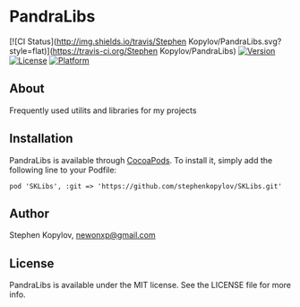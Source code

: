 # PandraLibs

[![CI Status](http://img.shields.io/travis/Stephen Kopylov/PandraLibs.svg?style=flat)](https://travis-ci.org/Stephen Kopylov/PandraLibs)
[![Version](https://img.shields.io/cocoapods/v/PandraLibs.svg?style=flat)](http://cocoadocs.org/docsets/PandraLibs)
[![License](https://img.shields.io/cocoapods/l/PandraLibs.svg?style=flat)](http://cocoadocs.org/docsets/PandraLibs)
[![Platform](https://img.shields.io/cocoapods/p/PandraLibs.svg?style=flat)](http://cocoadocs.org/docsets/PandraLibs)

## About

Frequently used utilits and libraries for my projects

## Installation

PandraLibs is available through [CocoaPods](http://cocoapods.org). To install
it, simply add the following line to your Podfile:

    pod 'SKLibs', :git => 'https://github.com/stephenkopylov/SKLibs.git'

## Author

Stephen Kopylov, newonxp@gmail.com

## License

PandraLibs is available under the MIT license. See the LICENSE file for more info.

